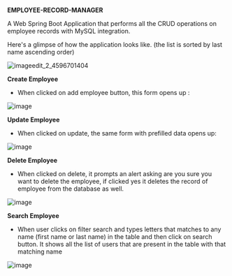 **EMPLOYEE-RECORD-MANAGER**

A Web Spring Boot Application that performs all the CRUD operations on employee records with MySQL integration.

Here's a glimpse of how the application looks like.
(the list is sorted by last name ascending order)

![imageedit_2_4596701404](https://user-images.githubusercontent.com/61968230/152700340-a33e7981-accb-40be-805d-1cf1601e97aa.png)

**Create Employee**
* When clicked on add employee button, this form opens up :

![image](https://user-images.githubusercontent.com/61968230/152687878-53f9242e-1903-43d4-924f-be8d83317eaa.png)

**Update Employee**
* When clicked on update, the same form with prefilled data opens up:

![image](https://user-images.githubusercontent.com/61968230/152687961-9a39f393-ef9d-440c-af0a-b707bc67bbf5.png)

**Delete Employee**
* When clicked on delete, it prompts an alert asking are you sure you want to delete the employee, if clicked yes it deletes the record of employee from the database as well.

![image](https://user-images.githubusercontent.com/61968230/152688015-cc06fdfa-9769-442a-9b96-bcc66f26dae9.png)

**Search Employee**
* When user clicks on filter search and types letters that matches to any name (first name or last name) in the table and then click on search button. It shows all the list of users that are present in the table with that matching name

![image](https://user-images.githubusercontent.com/61968230/152688194-039cba31-5d8a-4fce-8b32-99f209fe2a55.png)
